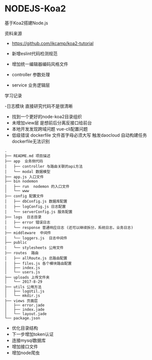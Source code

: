 # NODEJS-Koa2
基于Koa2搭建Node.js

资料来源
- https://github.com/ikcamp/koa2-tutorial
- 新增eslint代码检测规范
- 增加统一编辑器编码风格文件


- controller 参数处理
- service 业务逻辑层

学习记录

-日志模块 直接研究代码不是很清晰
- 找到一个更好的node-koa2目录组织
- 未增加view层 是想前后分离反接口给前台
- 本地开发发现跨域问题 vue-cli配置问题
- 低级错误 dockerfile 文件首字母必须大写 触发daocloud 自动构建任务 dockerfile无法识别

```
.
├── README.md 项目描述
├── app  业务侧代码
│   ├── controller 与路由关联的api方法
│   └── modal 数据模型
├── app.js 入口文件
├── bin nodemon
│   ├── run  nodemon 的入口文件
│   └── www
├── config 配置文件
│   ├── dbConfig.js 数据库配置
│   ├── logConfig.js 日志配置 
│   └── serverConfig.js 服务配置
├── logs  日志目录
│   ├── error 错误日志
│   └── response 普通响应日志 (还可以继续拆分，系统日志，业务日志)
├── middleware  中间件
│   └── loggers.js  日志中间件
├── public
│   └── stylesheets 公用文件
├── routes  路由
│   ├── allRoute.js 总路由配置
│   ├── files.js 各个模块路由配置
│   ├── index.js
│   └── users.js
├── uploads 上传文件夹
│   └── 2017-8-29
├── utils 公用方法
│   ├── logUtil.js 
│   └── mkdir.js
├── views 页面层
│   ├── error.jade
│   ├── index.jade
│   └── layout.jade
└── package.json 
```

- 优化目录结构
- 下一步增加token认证
- 连接mysql数据库
- 增加接口文件
- 增加node爬虫

